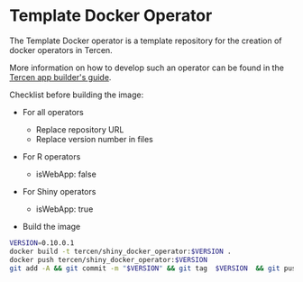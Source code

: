 # Template Docker Operator

The Template Docker operator is a template repository for the creation of docker operators in Tercen.

More information on how to develop such an operator can be found in the [Tercen app builder's guide](https://tercen.github.io/appbuilders-guide/).

Checklist before building the image:

* For all operators
    + Replace repository URL
    + Replace version number in files

* For R operators
    + isWebApp: false

* For Shiny operators
    + isWebApp: true

* Build the image

```bash
VERSION=0.10.0.1
docker build -t tercen/shiny_docker_operator:$VERSION .
docker push tercen/shiny_docker_operator:$VERSION
git add -A && git commit -m "$VERSION" && git tag  $VERSION  && git push && git push --tags
```
